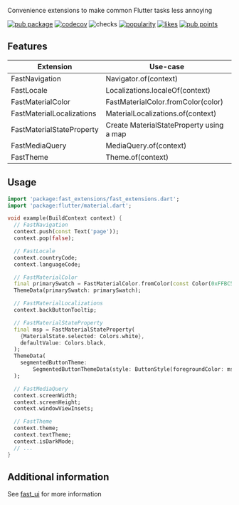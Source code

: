 Convenience extensions to make common Flutter tasks less annoying

[![pub package](https://img.shields.io/pub/v/fast_extensions)](https://pub.dev/packages/fast_extensions)
[![codecov](https://img.shields.io/codecov/c/github/Rexios80/fast_ui/master?flag=fast_extensions)](https://codecov.io/gh/Rexios80/fast_ui)
![checks](https://img.shields.io/github/checks-status/Rexios80/fast_ui/master)
[![popularity](https://img.shields.io/pub/popularity/fast_extensions)](https://pub.dev/packages/fast_extensions/score)
[![likes](https://img.shields.io/pub/likes/fast_extensions)](https://pub.dev/packages/fast_extensions/score)
[![pub points](https://img.shields.io/pub/points/fast_extensions)](https://pub.dev/packages/fast_extensions/score)

## Features
| Extension                 | Use-case                                 |
| ------------------------- | ---------------------------------------- |
| FastNavigation            | Navigator.of(context)                    |
| FastLocale                | Localizations.localeOf(context)          |
| FastMaterialColor         | FastMaterialColor.fromColor(color)       |
| FastMaterialLocalizations | MaterialLocalizations.of(context)        |
| FastMaterialStateProperty | Create MaterialStateProperty using a map |
| FastMediaQuery            | MediaQuery.of(context)                   |
| FastTheme                 | Theme.of(context)                        |


## Usage
<!-- embedme readme/usage.dart -->
```dart
import 'package:fast_extensions/fast_extensions.dart';
import 'package:flutter/material.dart';

void example(BuildContext context) {
  // FastNavigation
  context.push(const Text('page'));
  context.pop(false);

  // FastLocale
  context.countryCode;
  context.languageCode;

  // FastMaterialColor
  final primarySwatch = FastMaterialColor.fromColor(const Color(0xFFBC52CC));
  ThemeData(primarySwatch: primarySwatch);

  // FastMaterialLocalizations
  context.backButtonTooltip;

  // FastMaterialStateProperty
  final msp = FastMaterialStateProperty(
    {MaterialState.selected: Colors.white},
    defaultValue: Colors.black,
  );
  ThemeData(
    segmentedButtonTheme:
        SegmentedButtonThemeData(style: ButtonStyle(foregroundColor: msp)),
  );

  // FastMediaQuery
  context.screenWidth;
  context.screenHeight;
  context.windowViewInsets;

  // FastTheme
  context.theme;
  context.textTheme;
  context.isDarkMode;
  // ...
}

```

## Additional information
See [fast_ui](https://pub.dev/packages/fast_ui) for more information
